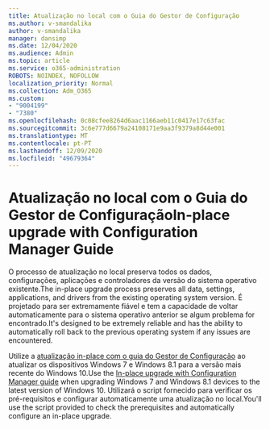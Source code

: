 ```yaml
---
title: Atualização no local com o Guia do Gestor de Configuração
ms.author: v-smandalika
author: v-smandalika
manager: dansimp
ms.date: 12/04/2020
ms.audience: Admin
ms.topic: article
ms.service: o365-administration
ROBOTS: NOINDEX, NOFOLLOW
localization_priority: Normal
ms.collection: Adm_O365
ms.custom:
- "9004199"
- "7380"
ms.openlocfilehash: 0c08cfee8264d6aac1166aeb11c0417e17c63fac
ms.sourcegitcommit: 3c6e777d6679a24108171e9aa3f9379a8d44e001
ms.translationtype: MT
ms.contentlocale: pt-PT
ms.lasthandoff: 12/09/2020
ms.locfileid: "49679364"
---
```

# <a name="in-place-upgrade-with-configuration-manager-guide"></a><span data-ttu-id="3013a-102">Atualização no local com o Guia do Gestor de Configuração</span><span class="sxs-lookup"><span data-stu-id="3013a-102">In-place upgrade with Configuration Manager Guide</span></span>

<span data-ttu-id="3013a-103">O processo de atualização no local preserva todos os dados, configurações, aplicações e controladores da versão do sistema operativo existente.</span><span class="sxs-lookup"><span data-stu-id="3013a-103">The in-place upgrade process preserves all data, settings, applications, and drivers from the existing operating system version.</span></span> <span data-ttu-id="3013a-104">É projetado para ser extremamente fiável e tem a capacidade de voltar automaticamente para o sistema operativo anterior se algum problema for encontrado.</span><span class="sxs-lookup"><span data-stu-id="3013a-104">It's designed to be extremely reliable and has the ability to automatically roll back to the previous operating system if any issues are encountered.</span></span>

<span data-ttu-id="3013a-105">Utilize a [atualização in-place com o guia do Gestor de Configuração](https://admin.microsoft.com/adminportal/home#/win10upgrade) ao atualizar os dispositivos Windows 7 e Windows 8.1 para a versão mais recente do Windows 10.</span><span class="sxs-lookup"><span data-stu-id="3013a-105">Use the [In-place upgrade with Configuration Manager guide](https://admin.microsoft.com/adminportal/home#/win10upgrade) when upgrading Windows 7 and Windows 8.1 devices to the latest version of Windows 10.</span></span> <span data-ttu-id="3013a-106">Utilizará o script fornecido para verificar os pré-requisitos e configurar automaticamente uma atualização no local.</span><span class="sxs-lookup"><span data-stu-id="3013a-106">You'll use the script provided to check the prerequisites and automatically configure an in-place upgrade.</span></span>